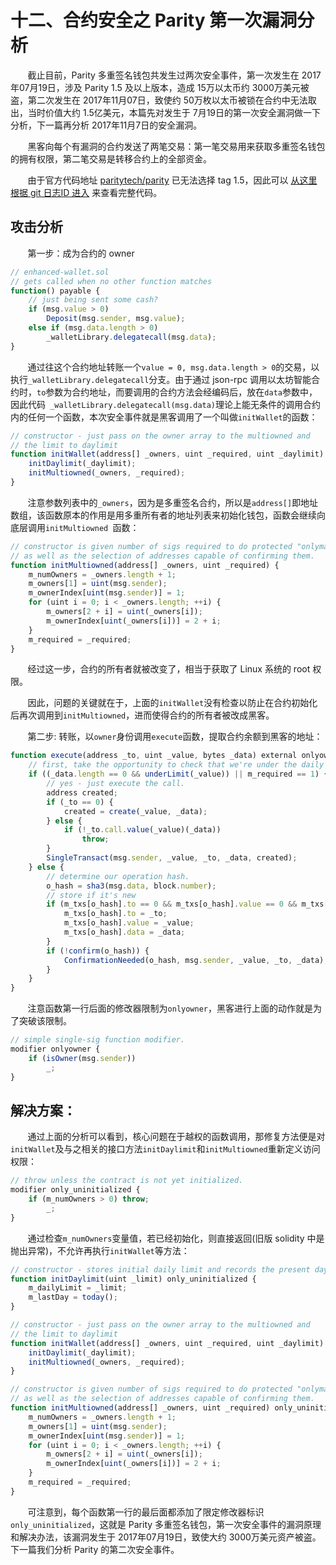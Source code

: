 # 十二、合约安全之 Parity 第一次漏洞分析

&nbsp;&nbsp;&nbsp;&nbsp;&nbsp;&nbsp;&nbsp;截止目前，Parity 多重签名钱包共发生过两次安全事件，第一次发生在 2017年07月19日，涉及 Parity 1.5 及以上版本，造成 15万以太币约 3000万美元被盗，第二次发生在 2017年11月07日，致使约 50万枚以太币被锁在合约中无法取出，当时价值大约 1.5亿美元，本篇先对发生于 7月19日的第一次安全漏洞做一下分析，下一篇再分析 2017年11月7日的安全漏洞。

&nbsp;&nbsp;&nbsp;&nbsp;&nbsp;&nbsp;&nbsp;黑客向每个有漏洞的合约发送了两笔交易：第一笔交易用来获取多重签名钱包的拥有权限，第二笔交易是转移合约上的全部资金。

&nbsp;&nbsp;&nbsp;&nbsp;&nbsp;&nbsp;&nbsp;由于官方代码地址 [paritytech/parity](https://github.com/paritytech/parity) 已无法选择 tag 1.5，因此可以 [从这里根据 git 日志ID 进入](https://github.com/paritytech/parity/blob/4d08e7b0aec46443bf26547b17d10cb302672835/js/src/contracts/snippets/enhanced-wallet.sol) 来查看完整代码。

## 攻击分析
&nbsp;&nbsp;&nbsp;&nbsp;&nbsp;&nbsp;&nbsp;第一步：成为合约的 owner

```js
// enhanced-wallet.sol
// gets called when no other function matches
function() payable {
	// just being sent some cash?
	if (msg.value > 0)
		Deposit(msg.sender, msg.value);
  	else if (msg.data.length > 0)
		_walletLibrary.delegatecall(msg.data);
}
```

&nbsp;&nbsp;&nbsp;&nbsp;&nbsp;&nbsp;&nbsp;通过往这个合约地址转账一个`value = 0, msg.data.length > 0`的交易，以执行`_walletLibrary.delegatecall`分支。由于通过 json-rpc 调用以太坊智能合约时，`to`参数为合约地址，而要调用的合约方法会经编码后，放在`data`参数中，因此代码` _walletLibrary.delegatecall(msg.data)`理论上能无条件的调用合约内的任何一个函数，本次安全事件就是黑客调用了一个叫做`initWallet`的函数：

```js
// constructor - just pass on the owner array to the multiowned and
// the limit to daylimit
function initWallet(address[] _owners, uint _required, uint _daylimit) {
	initDaylimit(_daylimit);
	initMultiowned(_owners, _required);
}
```

&nbsp;&nbsp;&nbsp;&nbsp;&nbsp;&nbsp;&nbsp;注意参数列表中的`_owners`，因为是多重签名合约，所以是`address[]`即地址数组，该函数原本的作用是用多重所有者的地址列表来初始化钱包，函数会继续向底层调用`initMultiowned `函数：

```js
// constructor is given number of sigs required to do protected "onlymanyowners" transactions
// as well as the selection of addresses capable of confirming them.
function initMultiowned(address[] _owners, uint _required) {
	m_numOwners = _owners.length + 1;
	m_owners[1] = uint(msg.sender);
	m_ownerIndex[uint(msg.sender)] = 1;
	for (uint i = 0; i < _owners.length; ++i) {
		m_owners[2 + i] = uint(_owners[i]);
		m_ownerIndex[uint(_owners[i])] = 2 + i;
	}
	m_required = _required;
}
```

&nbsp;&nbsp;&nbsp;&nbsp;&nbsp;&nbsp;&nbsp;经过这一步，合约的所有者就被改变了，相当于获取了 Linux 系统的 root 权限。

&nbsp;&nbsp;&nbsp;&nbsp;&nbsp;&nbsp;&nbsp;因此，问题的关键就在于，上面的`initWallet`没有检查以防止在合约初始化后再次调用到`initMultiowned`，进而使得合约的所有者被改成黑客。

&nbsp;&nbsp;&nbsp;&nbsp;&nbsp;&nbsp;&nbsp;第二步: 转账，以`owner`身份调用`execute`函数，提取合约余额到黑客的地址：

```js
function execute(address _to, uint _value, bytes _data) external onlyowner returns (bytes32 o_hash) {
    // first, take the opportunity to check that we're under the daily limit.
    if ((_data.length == 0 && underLimit(_value)) || m_required == 1) {
        // yes - just execute the call.
        address created;
        if (_to == 0) {
            created = create(_value, _data);
        } else {
            if (!_to.call.value(_value)(_data))
                throw;
        }
        SingleTransact(msg.sender, _value, _to, _data, created);
    } else {
        // determine our operation hash.
        o_hash = sha3(msg.data, block.number);
        // store if it's new
        if (m_txs[o_hash].to == 0 && m_txs[o_hash].value == 0 && m_txs[o_hash].data.length == 0) {
            m_txs[o_hash].to = _to;
            m_txs[o_hash].value = _value;
            m_txs[o_hash].data = _data;
        }
        if (!confirm(o_hash)) {
            ConfirmationNeeded(o_hash, msg.sender, _value, _to, _data);
        }
    }
}
```

&nbsp;&nbsp;&nbsp;&nbsp;&nbsp;&nbsp;&nbsp;注意函数第一行后面的修改器限制为`onlyowner`，黑客进行上面的动作就是为了突破该限制。

```js
// simple single-sig function modifier.
modifier onlyowner {
    if (isOwner(msg.sender))
        _;
}
```

## 解决方案：
&nbsp;&nbsp;&nbsp;&nbsp;&nbsp;&nbsp;&nbsp;通过上面的分析可以看到，核心问题在于越权的函数调用，那修复方法便是对`initWallet`及与之相关的接口方法`initDaylimit`和`initMultiowned`重新定义访问权限：

```js
// throw unless the contract is not yet initialized.
modifier only_uninitialized {
    if (m_numOwners > 0) throw; 
        _;
}
```

&nbsp;&nbsp;&nbsp;&nbsp;&nbsp;&nbsp;&nbsp;通过检查`m_numOwners`变量值，若已经初始化，则直接返回(旧版 solidity 中是抛出异常)，不允许再执行`initWallet`等方法：

```js
// constructor - stores initial daily limit and records the present day's index.
function initDaylimit(uint _limit) only_uninitialized {
    m_dailyLimit = _limit;
    m_lastDay = today();
}
```

```js
// constructor - just pass on the owner array to the multiowned and
// the limit to daylimit
function initWallet(address[] _owners, uint _required, uint _daylimit) only_uninitialized {
    initDaylimit(_daylimit);
    initMultiowned(_owners, _required);
}
```

```js
// constructor is given number of sigs required to do protected "onlymanyowners" transactions
// as well as the selection of addresses capable of confirming them.
function initMultiowned(address[] _owners, uint _required) only_uninitialized {
    m_numOwners = _owners.length + 1;
    m_owners[1] = uint(msg.sender);
    m_ownerIndex[uint(msg.sender)] = 1;
    for (uint i = 0; i < _owners.length; ++i) {
        m_owners[2 + i] = uint(_owners[i]);
        m_ownerIndex[uint(_owners[i])] = 2 + i;
    }
    m_required = _required;
}
```

&nbsp;&nbsp;&nbsp;&nbsp;&nbsp;&nbsp;&nbsp;可注意到，每个函数第一行的最后面都添加了限定修改器标识`only_uninitialized`，这就是 Parity 多重签名钱包，第一次安全事件的漏洞原理和解决办法，该漏洞发生于 2017年07月19日，致使大约 3000万美元资产被盗。下一篇我们分析 Parity 的第二次安全事件。


















